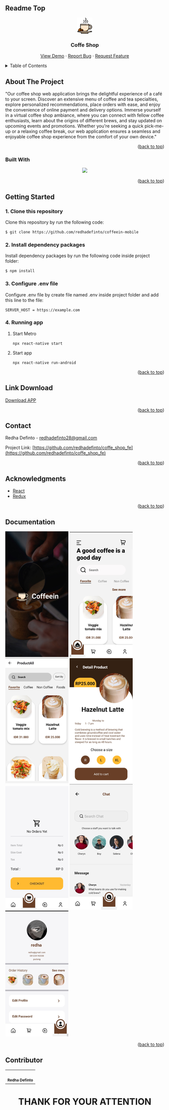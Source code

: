 ## Readme Top

<div align="center">
<img width="50" src="./public/logo.png" alt="logo">
<h3 align="center">Coffe Shop</h3>

  <p align="center">
    <a href="https://drive.google.com/drive/folders/18ztfyUowhVoFHVjp7wfdCmno0X1-wDZa">View Demo</a>
    ·
    <a href="https://github.com/redhadefinto/coffeein-mobile/issues">Report Bug</a>
    ·
    <a href="https://github.com/redhadefinto/coffeein-mobile/pulls">Request Feature</a>
  </p>
</div>

<!-- TABLE OF CONTENTS -->
<details>
  <summary>Table of Contents</summary>
  <ol>
    <li>
      <a href="#about-the-project">About The Project</a>
      <ul>
        <li><a href="#built-with">Built With</a></li>
      </ul>
    </li>
    <li>
      <a href="#getting-started">Getting Started</a>
    </li>
    <li><a href="#Link-Download">Link Download</a></li>
    <li><a href="#usage">Usage</a></li>
    <li><a href="#contact">Contact</a></li>
    <li><a href="#acknowledgments">Acknowledgments</a></li>
    <li><a href="#Documentation">Documentation</a></li>
    <li><a href="#Contributor">Contributor</a></li>
  </ol>
</details>

<!-- ABOUT THE PROJECT -->

## About The Project

<!-- ![Product Name Screen Shot][product-screenshot] -->
<!-- <img width="900" src="./public/index.png" alt="display-documentation"> -->

"Our coffee shop web application brings the delightful experience of a café to your screen. Discover an extensive menu of coffee and tea specialties, explore personalized recommendations, place orders with ease, and enjoy the convenience of online payment and delivery options. Immerse yourself in a virtual coffee shop ambiance, where you can connect with fellow coffee enthusiasts, learn about the origins of different brews, and stay updated on upcoming events and promotions. Whether you're seeking a quick pick-me-up or a relaxing coffee break, our web application ensures a seamless and enjoyable coffee shop experience from the comfort of your own device."

<p align="right">(<a href="#readme-top">back to top</a>)</p>

### Built With

<p align="center">
  <a href="https://skillicons.dev">
    <img src="https://skillicons.dev/icons?i=react,css,redux,babel,firebase" />
  </a>
</p>

<p align="right">(<a href="#readme-top">back to top</a>)</p>

<!-- GETTING STARTED -->

## Getting Started

### 1. Clone this repository

Clone this repository by run the following code:

```
$ git clone https://github.com/redhadefinto/coffeein-mobile

```

### 2. Install dependency packages

Install dependency packages by run the following code inside project folder:

```
$ npm install
```

### 3. Configure .env file

Configure .env file by create file named .env inside project folder and add this line to the file:

```
SERVER_HOST = https://example.com

```

### 4. Running app

1.  Start Metro

    ```
    npx react-native start
    ```

2.  Start app

    ```
    npx react-native run-android
    ```

<p align="right">(<a href="#readme-top">back to top</a>)</p>

## Link Download

[Download APP](https://drive.google.com/drive/folders/18ztfyUowhVoFHVjp7wfdCmno0X1-wDZa)

<p align="right">(<a href="#readme-top">back to top</a>)</p>

<!-- USAGE EXAMPLES -->

<!-- CONTACT -->

## Contact

Redha Definto - redhadefinto28@gmail.com

Project Link: [https://github.com/redhadefinto/coffe_shop_fe](https://github.com/redhadefinto/coffe_shop_fe)

<p align="right">(<a href="#readme-top">back to top</a>)</p>

<!-- ACKNOWLEDGMENTS -->

## Acknowledgments

- [React](https://reactjs.org/)
- [Redux](https://redux.js.org/)

<p align="right">(<a href="#readme-top">back to top</a>)</p>

## Documentation

<!-- <img width="500" src="./public/landing-page.png" alt="Landing page">
<img width="500" src="./public/login-page.png" alt="Landing page">
<img width="500" src="./public/profile-page.png" alt="Landing page">
<img width="500" src="./public/product-page.png" alt="Landing page">
<img width="500" src="./public/order-page.png" alt="Landing page"> -->
<!-- <p>DEVELOPMENT</p> -->
<div>
<img width="200" src="./public/splash-screen.jpg" alt="splash-screen">
<img width="200" src="./public/home-screen.jpg" alt="splash-screen">
<img width="200" src="./public/product-screen.jpg" alt="splash-screen">
<img width="200" src="./public/product-detail-screen.jpg" alt="splash-screen">
</div>
<div>
<img width="200" src="./public/cart-screen.jpg" alt="splash-screen">
<img width="200" src="./public/chat-screen.jpg" alt="splash-screen">
<img width="200" src="./public/profile-page.jpg" alt="splash-screen">
</div>

<p align="right">(<a href="#readme-top">back to top</a>)</p>

<!-- Contributor -->

## Contributor

  <table>
    <tr>
      <td >
        <a href="https://github.com/redhadefinto">
          <img width="100" src="https://avatars.githubusercontent.com/u/66767762?s=400&u=00ad08bd394a1ba0fe65d9b61cbef4245df96fb4&v=4" alt=""><br/>
          <center><sub><b>Redha Definto </b></sub></center>
        </a>
        </td>
    </tr>
  </table>
<h1 align="center"> THANK FOR YOUR ATTENTION </h1>

<!-- MARKDOWN LINKS & IMAGES -->
<!-- https://www.markdownguide.org/basic-syntax/#reference-style-links -->

<!-- [product-screenshot]: index.png -->

[Next.js]: https://img.shields.io/badge/next.js-000000?style=for-the-badge&logo=nextdotjs&logoColor=white
[Next-url]: https://nextjs.org/
[React.js]: https://img.shields.io/badge/React-20232A?style=for-the-badge&logo=react&logoColor=61DAFB
[React-url]: https://reactnative.dev/
[Redux]: https://img.shields.io/badge/redux-%23593d88.svg?style=for-the-badge&logo=redux&logoColor=white
[Redux-url]: https://redux.js.org/
